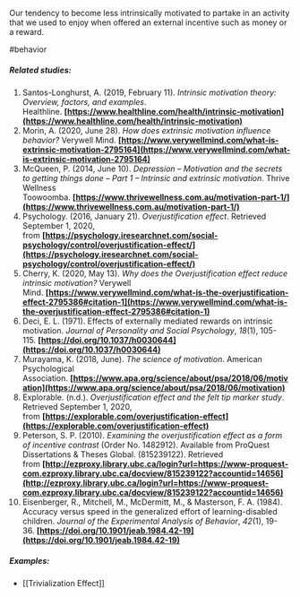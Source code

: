 Our tendency to become less intrinsically motivated to partake in an activity that we used to enjoy when offered an external incentive such as money or a reward.

#behavior 

##### Related studies: 

1. Santos-Longhurst, A. (2019, February 11). _Intrinsic motivation theory: Overview, factors, and examples_. Healthline. **[https://www.healthline.com/health/intrinsic-motivation](https://www.healthline.com/health/intrinsic-motivation)**
2. Morin, A. (2020, June 28). _How does extrinsic motivation influence behavior?_ Verywell Mind. **[https://www.verywellmind.com/what-is-extrinsic-motivation-2795164](https://www.verywellmind.com/what-is-extrinsic-motivation-2795164)**
3. McQueen, P. (2014, June 10). _Depression – Motivation and the secrets to getting things done – Part 1 – Intrinsic and extrinsic motivation_. Thrive Wellness Toowoomba. **[https://www.thrivewellness.com.au/motivation-part-1/](https://www.thrivewellness.com.au/motivation-part-1/)**
4. Psychology. (2016, January 21). _Overjustification effect_. Retrieved September 1, 2020, from **[https://psychology.iresearchnet.com/social-psychology/control/overjustification-effect/](https://psychology.iresearchnet.com/social-psychology/control/overjustification-effect/)**
5. Cherry, K. (2020, May 13). _Why does the Overjustification effect reduce intrinsic motivation?_ Verywell Mind. **[https://www.verywellmind.com/what-is-the-overjustification-effect-2795386#citation-1](https://www.verywellmind.com/what-is-the-overjustification-effect-2795386#citation-1)**
6. Deci, E. L. (1971). Effects of externally mediated rewards on intrinsic motivation. _Journal of Personality and Social Psychology_, _18_(1), 105-115. **[https://doi.org/10.1037/h0030644](https://doi.org/10.1037/h0030644)**
7. Murayama, K. (2018, June). _The science of motivation_. American Psychological Association. **[https://www.apa.org/science/about/psa/2018/06/motivation](https://www.apa.org/science/about/psa/2018/06/motivation)**
8. Explorable. (n.d.). _Overjustification effect and the felt tip marker study_. Retrieved September 1, 2020, from **[https://explorable.com/overjustification-effect](https://explorable.com/overjustification-effect)**
9. Peterson, S. P. (2010). _Examining the overjustification effect as a form of incentive contrast_ (Order No. 1482912). Available from ProQuest Dissertations & Theses Global. (815239122). Retrieved from **[http://ezproxy.library.ubc.ca/login?url=https://www-proquest-com.ezproxy.library.ubc.ca/docview/815239122?accountid=14656](http://ezproxy.library.ubc.ca/login?url=https://www-proquest-com.ezproxy.library.ubc.ca/docview/815239122?accountid=14656)**
10. Eisenberger, R., Mitchell, M., McDermitt, M., & Masterson, F. A. (1984). Accuracy versus speed in the generalized effort of learning-disabled children. _Journal of the Experimental Analysis of Behavior_, _42_(1), 19-36. **[https://doi.org/10.1901/jeab.1984.42-19](https://doi.org/10.1901/jeab.1984.42-19)**

##### Examples: 

- [[Trivialization Effect]] 
